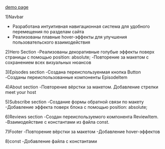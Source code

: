 [demo page](https://steddyz.github.io/castaway-landing/)

1)Navbar 
- Разработана интуитивная навигационная система для удобного перемещения по разделам сайта
- Реализованы плавные hover-эффекты для улучшения пользовательского взаимодействия

2)Hero Section
-Реализованы декоративные голубые эффекты поверх страницы с помощью position: absolute;
-Повторение за макетом с сохранением всех визуальных нюансов


3)Episodes section
-Создана переиспользуенмая кнопка Button
-Созданы переиспользованные компоненты EpisodeItem


4)About section
-Повторение вёрстки за макетом. Добавление стрелки meet your host


5)Subscribe section
-Создание формы обратной связи по макету
-Добавление эффекта поверх блока с помощью position: absolute;


6)Reviews section
-Создан переиспользуемого компонента ReviewItem.
-Взаимодействие с константами из файла const.


7)Footer
-Повторение вёрстки за макетом
-Добавление hover-эффектов 


8)const
-Добавление файла с константами
